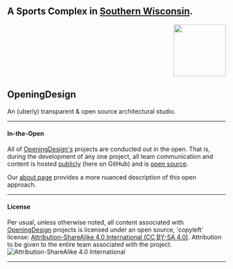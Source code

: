 
## A Sports Complex in [Southern Wisconsin](https://www.google.com/maps/place/43%C2%B000'28.7%22N+88%C2%B049'33.6%22W/@43.007976,-88.825994,398m/data=!3m2!1e3!4b1!4m2!3m1!1s0x0:0x0).

<p align="right" style="" >
<img src="https://raw.githubusercontent.com/OpeningDesign/OD_Library/master/Marketing/Logos/od_icon_logo_2.jpg" width="120px"/>
</p>



## OpeningDesign
An (uberly) transparent & open source architectural studio.

---
#### In-the-Open

All of [OpeningDesign's](http://openingdesign.com/) projects are conducted out in the open.  That is, during the development of any one project, all team communication and content is hosted [publicly](https://github.com/OpeningDesign) (here on GitHub) and is <a href="#license">open source</a>.

Our [about page](http://openingdesign.com/about/) provides a more nuanced description of this open approach.

---
#### License
Per usual, unless otherwise noted, all content associated with [OpeningDesign](http://openingdesign.com) projects is licensed under an open source, 'copyleft' license: 
[Attribution-ShareAlike 4.0 International (CC BY-SA 4.0)](https://creativecommons.org/licenses/by-sa/4.0/).  Attribution to be given to the entire team associated with the project.
![Attribution-ShareAlike 4.0 International](http://i.creativecommons.org/l/by-sa/3.0/88x31.png)


---




